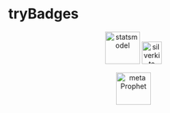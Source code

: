 # tryBadges
<p align="center">
<a href="https://www.statsmodels.org/stable/index.html">
  <img src="https://www.statsmodels.org/stable/_images/statsmodels-logo-v2-horizontal.svg"
            alt="statsmodel" width="70" height="65"></a>
 <a href="https://engineering.linkedin.com/blog/2021/greykite--a-flexible--intuitive--and-fast-forecasting-library">
  <img src="https://upload.wikimedia.org/wikipedia/commons/8/81/LinkedIn_icon.svg"
            alt="silverkite" width="40" height="45"></a>
 </p>
 <p align="center">
  <a href="https://facebook.github.io/prophet/docs/quick_start.html#python-api">
  <img src="C:/Users/ImageTech/Downloads/DBw61b01.svg"
            alt="meta Prophet" width="70" height="65"></a>  
 </p>
  
            

